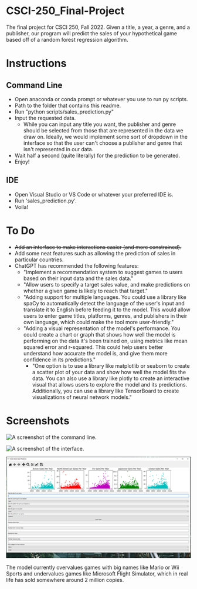 # CSCI-250_Final-Project
 The final project for CSCI 250, Fall 2022. Given a title, a year, a genre, and a publisher,
 our program will predict the sales of your hypothetical game based off of a random forest regression algorithm.


# Instructions
## Command Line
 - Open anaconda or conda prompt or whatever you use to run py scripts.
 - Path to the folder that contains this readme.
 - Run "python scripts/sales_prediction.py"
 - Input the requested data.
    - While you can input any title you want, the publisher and genre should be selected
    from those that are represented in the data we draw on. Ideally, we would implement
    some sort of dropdown in the interface so that the user can't choose a publisher and
    genre that isn't represented in our data.
 - Wait half a second (quite literally) for the prediction to be generated.
 - Enjoy!

## IDE
 - Open Visual Studio or VS Code or whatever your preferred IDE is.
 - Run 'sales_prediction.py'.
 - Voila!
 
# To Do
 - ~~Add an interface to make interactions easier (and more constrained).~~
 - Add some neat features such as allowing the prediction of sales in particular countries.
 - ChatGPT has recommended the following features:
    - "Implement a recommendation system to suggest games to users based on their input data and the sales data."
    - "Allow users to specify a target sales value, and make predictions on whether a given game is likely to reach that target."
    - "Adding support for multiple languages. You could use a library like spaCy to automatically detect the language of the user's input and translate it to English before feeding it to the model. This would allow users to enter game titles, platforms, genres, and publishers in their own language, which could make the tool more user-friendly."
    - "Adding a visual representation of the model's performance. You could create a chart or graph that shows how well the model is performing on the data it's been trained on, using metrics like mean squared error and r-squared. This could help users better understand how accurate the model is, and give them more confidence in its predictions."
      - "One option is to use a library like matplotlib or seaborn to create a scatter plot of your data and show how well the model fits the data. You can also use a library like plotly to create an interactive visual that allows users to explore the model and its predictions. Additionally, you can use a library like TensorBoard to create visualizations of neural network models."

# Screenshots
![A screenshot of the command line.](https://github.com/collinjbrown/CSCI-250_Final-Project/blob/9d6301bdf271fb21a1b4e00d28da9eb55cb10596/screenshots/Capture5.PNG)


![A screenshot of the interface.](https://github.com/collinjbrown/CSCI-250_Final-Project/blob/98286d57c86925bac4158a662798ebe079e5b26a/screenshots/Capture6.PNG)

![A screenshot of the final iteration of the program](https://github.com/collinjbrown/CSCI-250_Final-Project/blob/c2a0ed3e554fce8e66dd3d3b116d3e9aa7f96afb/screenshots/Capture7.PNG)

The model currently overvalues games with big names like Mario or Wii Sports and undervalues games like Microsoft Flight Simulator, which in real life has sold somewhere around 2 million copies.